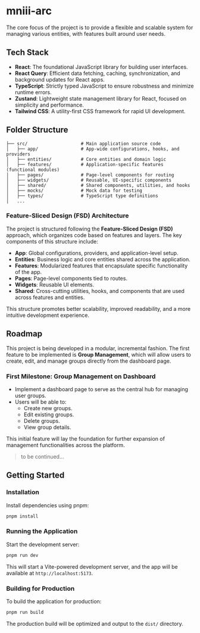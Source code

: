 # mniii-arc

The core focus of the project is to provide a flexible and scalable system for managing various entities, with features built around user needs.

## Tech Stack

- **React**: The foundational JavaScript library for building user interfaces.
- **React Query**: Efficient data fetching, caching, synchronization, and background updates for React apps.
- **TypeScript**: Strictly typed JavaScript to ensure robustness and minimize runtime errors.
- **Zustand**: Lightweight state management library for React, focused on simplicity and performance.
- **Tailwind CSS**: A utility-first CSS framework for rapid UI development.

## Folder Structure

```
├── src/                    # Main application source code
│   ├── app/                # App-wide configurations, hooks, and providers
│   ├── entities/           # Core entities and domain logic
│   ├── features/           # Application-specific features (functional modules)
│   ├── pages/              # Page-level components for routing
│   ├── widgets/            # Reusable, UI-specific components
│   ├── shared/             # Shared components, utilities, and hooks
│   ├── mocks/              # Mock data for testing
│   ├── types/              # TypeScript type definitions
│   ...
```

### Feature-Sliced Design (FSD) Architecture

The project is structured following the **Feature-Sliced Design (FSD)** approach, which organizes code based on features and layers. The key components of this structure include:

- **App**: Global configurations, providers, and application-level setup.
- **Entities**: Business logic and core entities shared across the application.
- **Features**: Modularized features that encapsulate specific functionality of the app.
- **Pages**: Page-level components tied to routes.
- **Widgets**: Reusable UI elements.
- **Shared**: Cross-cutting utilities, hooks, and components that are used across features and entities.

This structure promotes better scalability, improved readability, and a more intuitive development experience.

## Roadmap

This project is being developed in a modular, incremental fashion. The first feature to be implemented is **Group Management**, which will allow users to create, edit, and manage groups directly from the dashboard page.

### First Milestone: Group Management on Dashboard

- Implement a dashboard page to serve as the central hub for managing user groups.
- Users will be able to:
  - Create new groups.
  - Edit existing groups.
  - Delete groups.
  - View group details.

This initial feature will lay the foundation for further expansion of management functionalities across the platform.

> to be continued...

## Getting Started

### Installation

Install dependencies using pnpm:

```bash
pnpm install
```

### Running the Application

Start the development server:

```bash
pnpm run dev
```

This will start a Vite-powered development server, and the app will be available at `http://localhost:5173`.

### Building for Production

To build the application for production:

```bash
pnpm run build
```

The production build will be optimized and output to the `dist/` directory.
